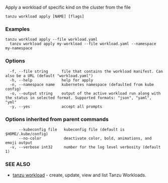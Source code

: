 Apply a workload of specific kind on the cluster from the file

```
tanzu workload apply [NAME] [flags]
```

### Examples

```
tanzu workload apply --file workload.yaml
  tanzu workload apply my-workload --file workload.yaml --namespace my-namespace
```

### Options

```
  -f, --file string      file that contains the workload manifest. Can also be a URL (default "workload.yaml")
  -h, --help             help for apply
  -n, --namespace name   kubernetes namespace (defaulted from kube config)
  -o, --output string    output of the active workload run along with the status in selected format. Supported formats: "json", "yaml", "yml"
  -y, --yes              accept all prompts
```

### Options inherited from parent commands

```
      --kubeconfig file   kubeconfig file (default is $HOME/.kube/config)
      --no-color          deactivate color, bold, animations, and emoji output
  -v, --verbose int32     number for the log level verbosity (default 1)
```

### SEE ALSO

* [tanzu workload](tanzu_workload.md)	 - create, update, view and list Tanzu Workloads.

